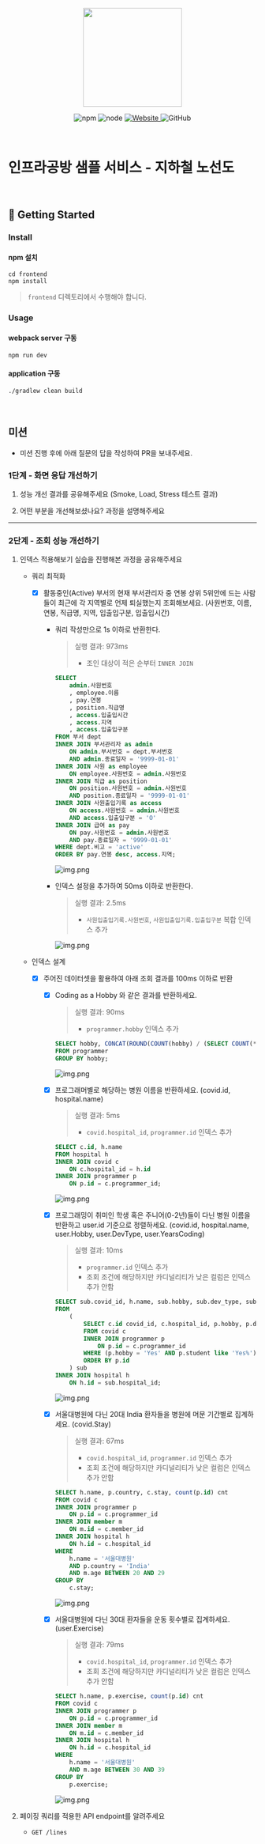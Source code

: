 <p align="center">
    <img width="200px;" src="https://raw.githubusercontent.com/woowacourse/atdd-subway-admin-frontend/master/images/main_logo.png"/>
</p>
<p align="center">
  <img alt="npm" src="https://img.shields.io/badge/npm-%3E%3D%205.5.0-blue">
  <img alt="node" src="https://img.shields.io/badge/node-%3E%3D%209.3.0-blue">
  <a href="https://edu.nextstep.camp/c/R89PYi5H" alt="nextstep atdd">
    <img alt="Website" src="https://img.shields.io/website?url=https%3A%2F%2Fedu.nextstep.camp%2Fc%2FR89PYi5H">
  </a>
  <img alt="GitHub" src="https://img.shields.io/github/license/next-step/atdd-subway-service">
</p>

<br>

# 인프라공방 샘플 서비스 - 지하철 노선도

<br>

## 🚀 Getting Started

### Install
#### npm 설치
```
cd frontend
npm install
```
> `frontend` 디렉토리에서 수행해야 합니다.

### Usage
#### webpack server 구동
```
npm run dev
```
#### application 구동
```
./gradlew clean build
```
<br>

## 미션

* 미션 진행 후에 아래 질문의 답을 작성하여 PR을 보내주세요.

### 1단계 - 화면 응답 개선하기
1. 성능 개선 결과를 공유해주세요 (Smoke, Load, Stress 테스트 결과)

2. 어떤 부분을 개선해보셨나요? 과정을 설명해주세요

---

### 2단계 - 조회 성능 개선하기
1. 인덱스 적용해보기 실습을 진행해본 과정을 공유해주세요

    * 쿼리 최적화
    
        - [x] 활동중인(Active) 부서의 현재 부서관리자 중 연봉 상위 5위안에 드는 사람들이 최근에 각 지역별로 언제 퇴실했는지 조회해보세요.
              (사원번호, 이름, 연봉, 직급명, 지역, 입출입구분, 입출입시간)

            * 쿼리 작성만으로 1s 이하로 반환한다.

                > 실행 결과: 973ms
                > * 조인 대상이 적은 순부터 `INNER JOIN`
                ```sql
                SELECT
                    admin.사원번호
                    , employee.이름
                    , pay.연봉
                    , position.직급명
                    , access.입출입시간
                    , access.지역
                    , access.입출입구분
                FROM 부서 dept
                INNER JOIN 부서관리자 as admin
                    ON admin.부서번호 = dept.부서번호
                    AND admin.종료일자 = '9999-01-01'
                INNER JOIN 사원 as employee 
                    ON employee.사원번호 = admin.사원번호
                INNER JOIN 직급 as position 
                    ON position.사원번호 = admin.사원번호
                    AND position.종료일자 = '9999-01-01'
                INNER JOIN 사원출입기록 as access 
                    ON access.사원번호 = admin.사원번호
                    AND access.입출입구분 = 'O'
                INNER JOIN 급여 as pay 
                    ON pay.사원번호 = admin.사원번호
                    AND pay.종료일자 = '9999-01-01'
                WHERE dept.비고 = 'active'
                ORDER BY pay.연봉 desc, access.지역;
                ```
                ![img.png](result/A-1.png)

            * 인덱스 설정을 추가하여 50ms 이하로 반환한다.
                > 실행 결과: 2.5ms
                > * `사원입출입기록.사원번호`, `사원입출입기록.입출입구분` 복합 인덱스 추가

                ![img.png](result/A-2.png)

    * 인덱스 설계

        - [x] 주어진 데이터셋을 활용하여 아래 조회 결과를 100ms 이하로 반환
        
            - [x] Coding as a Hobby 와 같은 결과를 반환하세요.
                > 실행 결과: 90ms
                > * `programmer.hobby` 인덱스 추가
                ```sql
                SELECT hobby, CONCAT(ROUND(COUNT(hobby) / (SELECT COUNT(*) FROM programmer) * 100, 1), '%') percent
                FROM programmer
                GROUP BY hobby;
                ```
              ![img.png](result/B-1.png)

            - [x] 프로그래머별로 해당하는 병원 이름을 반환하세요. (covid.id, hospital.name)
                > 실행 결과: 5ms
                > * `covid.hospital_id`, `programmer.id` 인덱스 추가
                ```sql
                SELECT c.id, h.name
                FROM hospital h
                INNER JOIN covid c
                    ON c.hospital_id = h.id
                INNER JOIN programmer p
                    ON p.id = c.programmer_id;
                ```
                ![img.png](result/B-2.png)

            - [x] 프로그래밍이 취미인 학생 혹은 주니어(0-2년)들이 다닌 병원 이름을 반환하고 user.id 기준으로 정렬하세요. (covid.id, hospital.name, user.Hobby, user.DevType, user.YearsCoding)
                > 실행 결과: 10ms
                > * `programmer.id` 인덱스 추가
                > * 조회 조건에 해당하지만 카디널리티가 낮은 컬럼은 인덱스 추가 안함
                ```sql
                SELECT sub.covid_id, h.name, sub.hobby, sub.dev_type, sub.years_coding
                FROM
                    (
                        SELECT c.id covid_id, c.hospital_id, p.hobby, p.dev_type, p.years_coding
                        FROM covid c
                        INNER JOIN programmer p
                            ON p.id = c.programmer_id
                        WHERE (p.hobby = 'Yes' AND p.student like 'Yes%') OR p.years_coding = '0-2 years'
                        ORDER BY p.id
                    ) sub
                INNER JOIN hospital h
                    ON h.id = sub.hospital_id;
                ```
                ![img.png](result/B-3.png)

            - [x] 서울대병원에 다닌 20대 India 환자들을 병원에 머문 기간별로 집계하세요. (covid.Stay)
                > 실행 결과: 67ms
                > * `covid.hospital_id`, `programmer.id` 인덱스 추가
                > * 조회 조건에 해당하지만 카디널리티가 낮은 컬럼은 인덱스 추가 안함
                ```sql
                SELECT h.name, p.country, c.stay, count(p.id) cnt
                FROM covid c
                INNER JOIN programmer p
                    ON p.id = c.programmer_id
                INNER JOIN member m
                    ON m.id = c.member_id
                INNER JOIN hospital h
                    ON h.id = c.hospital_id
                WHERE
                    h.name = '서울대병원'
                    AND p.country = 'India'
                    AND m.age BETWEEN 20 AND 29
                GROUP BY
                    c.stay;
                ```
                ![img.png](result/B-4.png)

            - [x] 서울대병원에 다닌 30대 환자들을 운동 횟수별로 집계하세요. (user.Exercise)
                > 실행 결과: 79ms
                > * `covid.hospital_id`, `programmer.id` 인덱스 추가
                > * 조회 조건에 해당하지만 카디널리티가 낮은 컬럼은 인덱스 추가 안함
                ```sql
                SELECT h.name, p.exercise, count(p.id) cnt
                FROM covid c
                INNER JOIN programmer p
                    ON p.id = c.programmer_id
                INNER JOIN member m
                    ON m.id = c.member_id
                INNER JOIN hospital h
                    ON h.id = c.hospital_id
                WHERE
                    h.name = '서울대병원'
                    AND m.age BETWEEN 30 AND 39
                GROUP BY
                    p.exercise;
                ```
                ![img.png](result/B-5.png)

2. 페이징 쿼리를 적용한 API endpoint를 알려주세요

    * `GET /lines`
